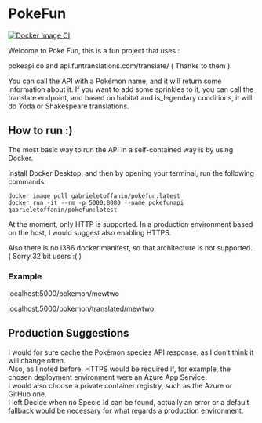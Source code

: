 # PokeFun

[![Docker Image CI](https://github.com/GabrieleToffanin/PokeFun/actions/workflows/build-and-push-dockerimage.yml/badge.svg)](https://github.com/GabrieleToffanin/PokeFun/actions/workflows/build-and-push-dockerimage.yml)

<p>Welcome to Poke Fun, this is a fun project that uses :</p>

<p>pokeapi.co and api.funtranslations.com/translate/ ( Thanks to them ).</p>

<p>You can call the API with a Pokémon name, and it will return some information about it.
If you want to add some sprinkles to it, you can call the translate endpoint, and based on habitat and is_legendary conditions, it will do Yoda or Shakespeare translations.

## How to run :)

The most basic way to run the API in a self-contained way is by using Docker.

Install Docker Desktop, and then by opening your terminal, run the following commands:

```
docker image pull gabrieletoffanin/pokefun:latest
docker run -it --rm -p 5000:8080 --name pokefunapi gabrieletoffanin/pokefun:latest
```

At the moment, only HTTP is supported. In a production environment based on the host, I would suggest also enabling HTTPS.

Also there is no i386 docker manifest, so that architecture is not supported. ( Sorry 32 bit users :( )

### Example

localhost:5000/pokemon/mewtwo

localhost:5000/pokemon/translated/mewtwo

## Production Suggestions

I would for sure cache the Pokémon species API response, as I don’t think it will change often.<br>
Also, as I noted before, HTTPS would be required if, for example, the chosen deployment environment were an Azure App Service.<br>
I would also choose a private container registry, such as the Azure or GitHub one.<br>
I left Decide when no Specie Id can be found, actually an error or a default fallback would be necessary for what regards a production environment.
